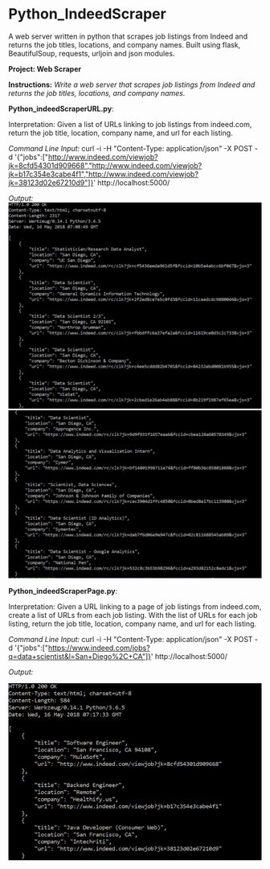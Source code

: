 # Python_IndeedScraper
A web server written in python that scrapes job listings from Indeed and returns the job titles, locations, and company names. Built using flask, BeautifulSoup, requests, urljoin and json modules.

**Project: Web Scraper**

**Instructions:**
*Write a web server that scrapes job listings from Indeed and returns the job titles, locations, and company names.* 

**Python_indeedScraperURL.py**:

Interpretation: Given a list of URLs linking to job listings from indeed.com, return the job title, location, company name, and url for each listing.

*Command Line Input:* curl -i -H "Content-Type: application/json" -X POST -d '{"jobs":["http://www.indeed.com/viewjob?jk=8cfd54301d909668","http://www.indeed.com/viewjob?jk=b17c354e3cabe4f1","http://www.indeed.com/viewjob?jk=38123d02e67210d9"]}' http://localhost:5000/

*Output:* ![My image](https://github.com/bobbyky/IndeedWebScraper/blob/master/Images/out1.JPG)
![My image](https://github.com/bobbyky/IndeedWebScraper/blob/master/Images/out2.JPG)


**Python_indeedScraperPage.py**:

Interpretation: Given a URL linking to a page of job listings from indeed.com, create a list of URLs from each job listing. With the list of URLs for each job listing, return the job title, location, company name, and url for each listing.

*Command Line Input:* curl -i -H "Content-Type: application/json" -X POST -d '{"jobs":["https://www.indeed.com/jobs?q=data+scientist&l=San+Diego%2C+CA"]}' http://localhost:5000/

*Output:*

![My image](https://github.com/bobbyky/IndeedWebScraper/blob/master/Images/out3.JPG)
